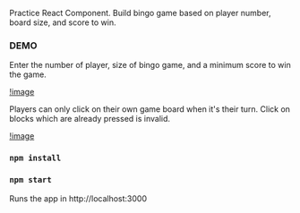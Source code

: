 Practice React Component.
Build bingo game based on player number, board size, and score to win.

### DEMO
Enter the number of player, size of bingo game, and a minimum score to win the game.

[!image](https://github.com/esjaja/react-bingo/blob/master/demo/play.gif)

Players can only click on their own game board when it's their turn.
Click on blocks which are already pressed is invalid.

[!image](https://github.com/esjaja/react-bingo/blob/master/demo/handleClick.gif)


### `npm install`


### `npm start`
Runs the app in http://localhost:3000
